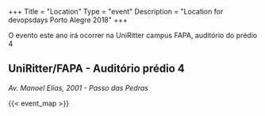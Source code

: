 +++
Title = "Location"
Type = "event"
Description = "Location for devopsdays Porto Alegre 2018"
+++

O evento este ano irá ocorrer na UniRitter campus FAPA, auditório do prédio 4
## UniRitter/FAPA - Auditório prédio 4
*Av. Manoel Elias, 2001 - Passo das Pedras*

<!-- Uncomment this only if you have set the coordinates for your location in the config yaml. Get Latitude and Longitude of a Point: http://itouchmap.com/latlong.html -->
{{< event_map >}}
